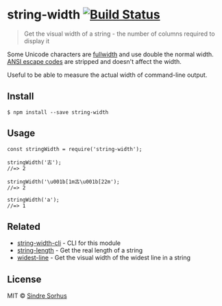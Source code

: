 <h1 id="string-width-%21build-status">string-width <a href="https://travis-ci.org/sindresorhus/string-width"><img src="https://travis-ci.org/sindresorhus/string-width.svg?branch=master" alt="Build Status" /></a></h1>

<blockquote>
  <p>Get the visual width of a string - the number of columns required to display it</p>
</blockquote>

<p>Some Unicode characters are <a href="https://en.wikipedia.org/wiki/Halfwidth_and_fullwidth_forms">fullwidth</a> and use double the normal width. <a href="http://en.wikipedia.org/wiki/ANSI_escape_code">ANSI escape codes</a> are stripped and doesn't affect the width.</p>

<p>Useful to be able to measure the actual width of command-line output.</p>

<h2 id="install">Install</h2>

<pre><code>$ npm install --save string-width
</code></pre>

<h2 id="usage">Usage</h2>

<pre><code class="js">const stringWidth = require('string-width');

stringWidth('古');
//=&gt; 2

stringWidth('\u001b[1m古\u001b[22m');
//=&gt; 2

stringWidth('a');
//=&gt; 1
</code></pre>

<h2 id="related">Related</h2>

<ul>
<li><a href="https://github.com/sindresorhus/string-width-cli">string-width-cli</a> - CLI for this module</li>
<li><a href="https://github.com/sindresorhus/string-length">string-length</a> - Get the real length of a string</li>
<li><a href="https://github.com/sindresorhus/widest-line">widest-line</a> - Get the visual width of the widest line in a string</li>
</ul>

<h2 id="license">License</h2>

<p>MIT © <a href="https://sindresorhus.com">Sindre Sorhus</a></p>
